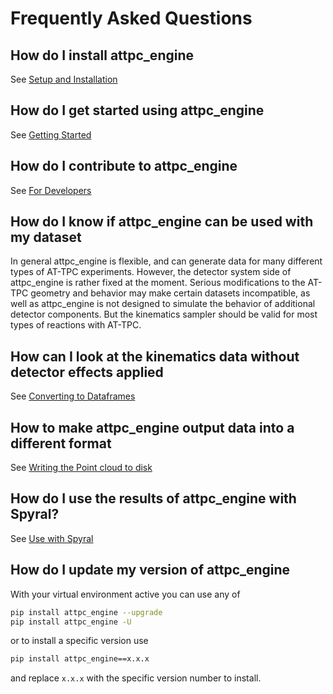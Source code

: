 # Frequently Asked Questions

## How do I install attpc_engine
See [Setup and Installation](user_guide/setup.md)

## How do I get started using attpc_engine
See [Getting Started](user_guide/getting_started.md)

## How do I contribute to attpc_engine
See [For Developers](for_devs.md)

## How do I know if attpc_engine can be used with my dataset
In general attpc_engine is flexible, and can generate data for many different types of AT-TPC experiments. However, the detector system side of attpc_engine is rather fixed at the moment. Serious modifications to the AT-TPC geometry and behavior may make certain datasets incompatible, as well as attpc_engine is not designed to simulate the behavior of additional detector components. But the kinematics sampler should be valid for most types of reactions with AT-TPC.

## How can I look at the kinematics data without detector effects applied
See [Converting to Dataframes](./user_guide/kinematics/index.md#converting-to-dataframes)

## How to make attpc_engine output data into a different format
See [Writing the Point cloud to disk](./user_guide/detector/index.md)

## How do I use the results of attpc_engine with Spyral?
See [Use with Spyral](./user_guide/detector/index.md)

## How do I update my version of attpc_engine

With your virtual environment active you can use any of

```bash
pip install attpc_engine --upgrade
pip install attpc_engine -U
```

or to install a specific version use

```bash
pip install attpc_engine==x.x.x
```
and replace `x.x.x` with the specific version number to install.

